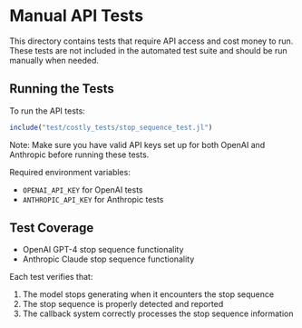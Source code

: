 # Manual API Tests

This directory contains tests that require API access and cost money to run. These tests are not included in the automated test suite and should be run manually when needed.

## Running the Tests

To run the API tests:

```julia
include("test/costly_tests/stop_sequence_test.jl")
```

Note: Make sure you have valid API keys set up for both OpenAI and Anthropic before running these tests.

Required environment variables:
- `OPENAI_API_KEY` for OpenAI tests
- `ANTHROPIC_API_KEY` for Anthropic tests

## Test Coverage

- OpenAI GPT-4 stop sequence functionality
- Anthropic Claude stop sequence functionality

Each test verifies that:
1. The model stops generating when it encounters the stop sequence
2. The stop sequence is properly detected and reported
3. The callback system correctly processes the stop sequence information
